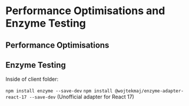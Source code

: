 # Performance Optimisations and Enzyme Testing


## Performance Optimisations


## Enzyme Testing

Inside of client folder:

`npm install enzyme --save-dev`
`npm install @wojtekmaj/enzyme-adapter-react-17 --save-dev` (Unofficial adapter for React 17)
